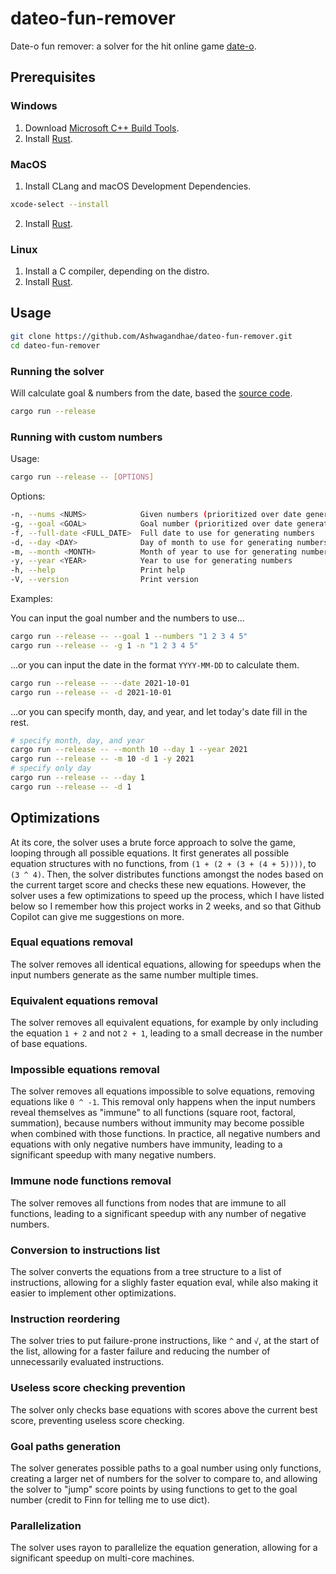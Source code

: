# dateo-fun-remover

Date-o fun remover: a solver for the hit online game [date-o](https://dateo-math-game.com/).

## Prerequisites

### Windows

1. Download [Microsoft C++ Build Tools](https://visualstudio.microsoft.com/visual-cpp-build-tools/).
2. Install [Rust](https://www.rust-lang.org/tools/install).

### MacOS

1. Install CLang and macOS Development Dependencies.

```bash
xcode-select --install
```

2. Install [Rust](https://www.rust-lang.org/tools/install).

### Linux

1. Install a C compiler, depending on the distro.
2. Install [Rust](https://www.rust-lang.org/tools/install).

## Usage

```bash
git clone https://github.com/Ashwagandhae/dateo-fun-remover.git
cd dateo-fun-remover
```

### Running the solver

Will calculate goal & numbers from the date, based the [source code](https://dateo-math-game.com/setNumbers.js).

```bash
cargo run --release
```

### Running with custom numbers

Usage:

```bash
cargo run --release -- [OPTIONS]
```

Options:

```bash
-n, --nums <NUMS>            Given numbers (prioritized over date generated numbers)
-g, --goal <GOAL>            Goal number (prioritized over date generated numbers)
-f, --full-date <FULL_DATE>  Full date to use for generating numbers
-d, --day <DAY>              Day of month to use for generating numbers
-m, --month <MONTH>          Month of year to use for generating numbers
-y, --year <YEAR>            Year to use for generating numbers
-h, --help                   Print help
-V, --version                Print version
```

Examples:

You can input the goal number and the numbers to use...

```bash
cargo run --release -- --goal 1 --numbers "1 2 3 4 5"
cargo run --release -- -g 1 -n "1 2 3 4 5"
```

...or you can input the date in the format `YYYY-MM-DD` to calculate them.

```bash
cargo run --release -- --date 2021-10-01
cargo run --release -- -d 2021-10-01
```

...or you can specify month, day, and year, and let today's date fill in the rest.

```bash
# specify month, day, and year
cargo run --release -- --month 10 --day 1 --year 2021
cargo run --release -- -m 10 -d 1 -y 2021
# specify only day
cargo run --release -- --day 1
cargo run --release -- -d 1
```

## Optimizations

At its core, the solver uses a brute force approach to solve the game, looping through all possible equations. It first generates all possible equation structures with no functions, from `(1 + (2 + (3 + (4 + 5))))`, to `(3 ^ 4)`. Then, the solver distributes functions amongst the nodes based on the current target score and checks these new equations. However, the solver uses a few optimizations to speed up the process, which I have listed below so I remember how this project works in 2 weeks, and so that Github Copilot can give me suggestions on more.

### Equal equations removal

The solver removes all identical equations, allowing for speedups when the input numbers generate as the same number multiple times.

### Equivalent equations removal

The solver removes all equivalent equations, for example by only including the equation `1 + 2` and not `2 + 1`, leading to a small decrease in the number of base equations.

### Impossible equations removal

The solver removes all equations impossible to solve equations, removing equations like `0 ^ -1`. This removal only happens when the input numbers reveal themselves as "immune" to all functions (square root, factoral, summation), because numbers without immunity may become possible when combined with those functions. In practice, all negative numbers and equations with only negative numbers have immunity, leading to a significant speedup with many negative numbers.

### Immune node functions removal

The solver removes all functions from nodes that are immune to all functions, leading to a significant speedup with any number of negative numbers.

### Conversion to instructions list

The solver converts the equations from a tree structure to a list of instructions, allowing for a slighly faster equation eval, while also
making it easier to implement other optimizations.

### Instruction reordering

The solver tries to put failure-prone instructions, like `^` and `√`, at the start of the list, allowing for a faster failure and reducing the number of unnecessarily evaluated instructions.

### Useless score checking prevention

The solver only checks base equations with scores above the current best score, preventing useless score checking.

### Goal paths generation

The solver generates possible paths to a goal number using only functions, creating a larger net of numbers for the solver to compare to, and allowing the solver to "jump" score points by using functions to get to the goal number (credit to Finn for telling me to use dict).

### Parallelization

The solver uses rayon to parallelize the equation generation, allowing for a significant speedup on multi-core machines.
